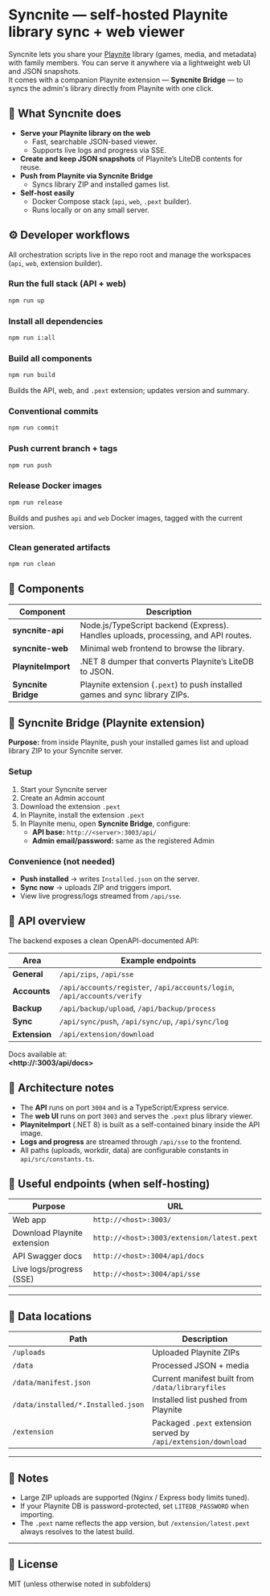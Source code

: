 # Syncnite — self-hosted Playnite library sync + web viewer

Syncnite lets you share your [Playnite](https://playnite.link) library (games, media, and metadata) with family members. You can serve it anywhere via a lightweight web UI and JSON snapshots.  
It comes with a companion Playnite extension — **Syncnite Bridge** — to syncs the admin's library directly from Playnite with one click.

## 🔧 What Syncnite does

- **Serve your Playnite library on the web**
  - Fast, searchable JSON-based viewer.
  - Supports live logs and progress via SSE.
- **Create and keep JSON snapshots** of Playnite’s LiteDB contents for reuse.
- **Push from Playnite via Syncnite Bridge**
  - Syncs library ZIP and installed games list.
- **Self-host easily**
  - Docker Compose stack (`api`, `web`, `.pext` builder).
  - Runs locally or on any small server.

## ⚙️ Developer workflows

All orchestration scripts live in the repo root and manage the workspaces (`api`, `web`, extension builder).

### Run the full stack (API + web)
```bash
npm run up
```

### Install all dependencies
```bash
npm run i:all
```

### Build all components
```bash
npm run build
```
Builds the API, web, and `.pext` extension; updates version and summary.

### Conventional commits
```bash
npm run commit
```

### Push current branch + tags
```bash
npm run push
```

### Release Docker images
```bash
npm run release
```
Builds and pushes `api` and `web` Docker images, tagged with the current version.

### Clean generated artifacts
```bash
npm run clean
```

## 🧩 Components

| Component | Description |
|-----------|-------------|
| **syncnite-api** | Node.js/TypeScript backend (Express). Handles uploads, processing, and API routes. |
| **syncnite-web** | Minimal web frontend to browse the library. |
| **PlayniteImport** | .NET 8 dumper that converts Playnite’s LiteDB to JSON. |
| **Syncnite Bridge** | Playnite extension (`.pext`) to push installed games and sync library ZIPs. |


## 🚀 Syncnite Bridge (Playnite extension)

**Purpose:** from inside Playnite, push your installed games list and upload library ZIP to your Syncnite server.

### Setup

1. Start your Syncnite server
2. Create an Admin account
3. Download the extension `.pext` 
4. In Playnite, install the extension `.pext`
5. In Playnite menu, open **Syncnite Bridge**, configure:
   - **API base:** `http://<server>:3003/api/`
   - **Admin email/password:** same as the registered Admin

### Convenience (not needed)
- **Push installed** → writes `Installed.json` on the server.
- **Sync now** → uploads ZIP and triggers import.
- View live progress/logs streamed from `/api/sse`.

## 🧠 API overview

The backend exposes a clean OpenAPI-documented API:

| Area | Example endpoints |
|------|-------------------|
| **General** | `/api/zips`, `/api/sse` |
| **Accounts** | `/api/accounts/register`, `/api/accounts/login`, `/api/accounts/verify` |
| **Backup** | `/api/backup/upload`, `/api/backup/process` |
| **Sync** | `/api/sync/push`, `/api/sync/up`, `/api/sync/log` |
| **Extension** | `/api/extension/download` |

Docs available at:  
**<http://<server>:3003/api/docs>**

## 🧠 Architecture notes

- The **API** runs on port `3004` and is a TypeScript/Express service.
- The **web UI** runs on port `3003` and serves the `.pext` plus library viewer.
- **PlayniteImport** (.NET 8) is built as a self-contained binary inside the API image.
- **Logs and progress** are streamed through `/api/sse` to the frontend.
- All paths (uploads, workdir, data) are configurable constants in `api/src/constants.ts`.

## 📂 Useful endpoints (when self-hosting)

| Purpose | URL |
|---------|-----|
| Web app | `http://<host>:3003/` |
| Download Playnite extension | `http://<host>:3003/extension/latest.pext` |
| API Swagger docs | `http://<host>:3004/api/docs` |
| Live logs/progress (SSE) | `http://<host>:3004/api/sse` |

---

## 🧱 Data locations

| Path | Description |
|------|-------------|
| `/uploads` | Uploaded Playnite ZIPs |
| `/data` | Processed JSON + media |
| `/data/manifest.json` | Current manifest built from `/data/libraryfiles` |
| `/data/installed/*.Installed.json` | Installed list pushed from Playnite |
| `/extension` | Packaged `.pext` extension served by `/api/extension/download` |

---

## 🧩 Notes

- Large ZIP uploads are supported (Nginx / Express body limits tuned).
- If your Playnite DB is password-protected, set `LITEDB_PASSWORD` when importing.
- The `.pext` name reflects the app version, but `/extension/latest.pext` always resolves to the latest build.

---

## 📜 License

MIT (unless otherwise noted in subfolders)
